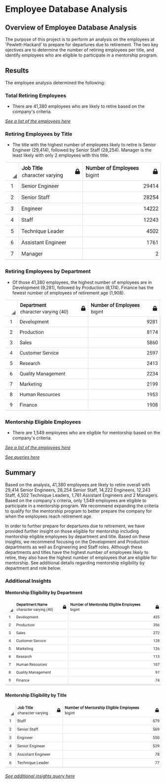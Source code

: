 # Employee Database Analysis

## Overview of Employee Database Analysis
The purpose of this project is to perform an analysis on the employees at 'Pewlett-Hackard' to prepare for departures due to retirement. The two key ojectives are to determine the number of retiring employees per title, and identify employees who are eligible to participate in a mentorship program. 

## Results
The employee analysis determined the following: 
### Total Retiring Employees
- There are 41,380 employees who are likely to retire based on the company's criteria. 

[*See a list of the employees here*](https://github.com/rabascoh/ph-analysis/blob/main/Analysis%20Projects%20Folder/Pewlett-Hackard-Analysis/Data/retirement_info.csv)

### Retiring Employees by Title
- The title with the highest number of employees likely to retire is Senior Engineer (29,414), followed by Senior Staff (28,254). Manager is the least likely with only 2 employees with this title.  

![Table](https://github.com/rabascoh/ph-analysis/blob/main/Analysis%20Projects%20Folder/Pewlett-Hackard-Analysis/Data/retiring_by_title.png)

### Retiring Employees by Department
- Of those 41,380 employees, the highest number of employees are in Development (9,281), followed by Production (8,174). Finance has the fewest number of employees of retirement age (1,908). 

![Table](https://github.com/rabascoh/ph-analysis/blob/main/Analysis%20Projects%20Folder/Pewlett-Hackard-Analysis/Data/retiring_by_dept.png)

### Mentorship Eligible Employees
- There are 1,549 employees who are eligible for mentorship based on the company's criteria. 

[*See a list of the employees here*](https://github.com/rabascoh/ph-analysis/blob/main/Analysis%20Projects%20Folder/Pewlett-Hackard-Analysis/Data/mentorship_eligibility.csv)

[*See queries here*](https://github.com/rabascoh/ph-analysis/blob/main/Analysis%20Projects%20Folder/Pewlett-Hackard-Analysis/Queries/Employee_Database_challenge.sql)

## Summary
Based on the analysis, 41,380 employees are likely to retire overall with 29,414 Senior Engineers, 28,254 Senior Staff, 14,222 Engineers, 12,243 Staff, 4,502 Technique Leaders, 1,761 Assistant Engineers and 2 Managers. Based on the company's criteria, only 1,549 employees are eligible to participate in a mentorship program. We recommend expanding the criteria to qualify for the mentorship program to better prepare the company for when the employees reach retirement age. 

In order to further prepare for departures due to retirement, we have provided further insight on those eligible for mentorship including mentorship eligible employees by department and title. Based on these insights, we recommend focusing on the Development and Production departments as well as Engineering and Staff roles. Although these departments and titles have the highest number of employees likely to retire, they also have the highest number of employees that are eligible for mentorship. See additional details regarding mentorship eligibility by department and role below. 

### Additional Insights
#### Mentorship Eligibility by Department

![Table](https://github.com/rabascoh/ph-analysis/blob/main/Analysis%20Projects%20Folder/Pewlett-Hackard-Analysis/Data/mentorship_eligibility_by_dept.png)

#### Mentorship Eligibility by Title

![Table](https://github.com/rabascoh/ph-analysis/blob/main/Analysis%20Projects%20Folder/Pewlett-Hackard-Analysis/Data/mentorship_eligibility_by_title.png)

[*See additional insights query here*](https://github.com/rabascoh/ph-analysis/blob/main/Analysis%20Projects%20Folder/Pewlett-Hackard-Analysis/Queries/Employee_Database_challenge.sql)
